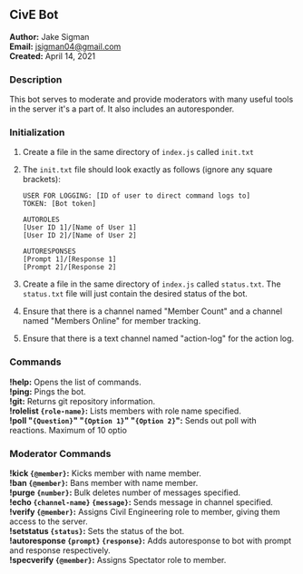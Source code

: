 ## CivE Bot

**Author:** Jake Sigman  
**Email:** <jsigman04@gmail.com>  
**Created:** April 14, 2021

### Description

This bot serves to moderate and provide moderators with many useful tools in the server it's a part of. It also includes an autoresponder.

### Initialization

1. Create a file in the same directory of `index.js` called `init.txt`
2. The `init.txt` file should look exactly as follows (ignore any square brackets):

    ```
    USER FOR LOGGING: [ID of user to direct command logs to]
    TOKEN: [Bot token]

    AUTOROLES
    [User ID 1]/[Name of User 1]
    [User ID 2]/[Name of User 2]

    AUTORESPONSES
    [Prompt 1]/[Response 1]
    [Prompt 2]/[Response 2]
    ```
3. Create a file in the same directory of `index.js` called `status.txt`. The `status.txt` file will just contain the desired status of the bot.
4. Ensure that there is a channel named "Member Count" and a channel named "Members Online" for member tracking.
5. Ensure that there is a text channel named "action-log" for the action log.

### Commands

**!help:** Opens the list of commands.  
**!ping:** Pings the bot.  
**!git:** Returns git repository information.  
**!rolelist `{role-name}`:** Lists members with role name specified.  
**!poll "`{Question}`" "`{Option 1}`" "`{Option 2}`":** Sends out poll with reactions. Maximum of 10 optio   

### Moderator Commands

**!kick `{@member}`:** Kicks member with name member.  
**!ban `{@member}`:** Bans member with name member.  
**!purge `{number}`:** Bulk deletes number of messages specified.  
**!echo `{channel-name}` `{message}`:** Sends message in channel specified.  
**!verify `{@member}`:** Assigns Civil Engineering role to member, giving them access to the server.  
**!setstatus `{status}`:** Sets the status of the bot.  
**!autoresponse `{prompt}` `{response}`:** Adds autoresponse to bot with prompt and response respectively.  
**!specverify `{@member}`:** Assigns Spectator role to member.  